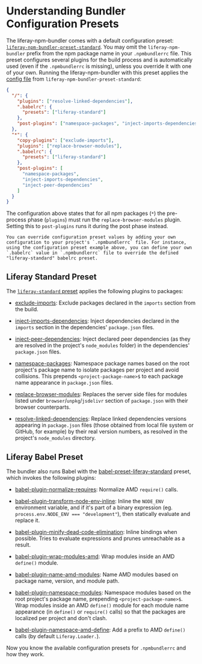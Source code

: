 # Understanding Bundler Configuration Presets

The liferay-npm-bundler comes with a default configuration preset: [`liferay-npm-bundler-preset-standard`](https://github.com/liferay/liferay-npm-build-tools/tree/master/packages/liferay-npm-bundler-preset-standard). You may omit the `liferay-npm-bundler` prefix from the npm package name in your `.npmbundlerrc` file. This preset configures several plugins for the build process and is automatically used (even if the `.npmbundlerrc` is missing), unless you override it with one of your own. Running the liferay-npm-bundler with this preset applies the [config file](https://github.com/liferay/liferay-npm-build-tools/blob/master/packages/liferay-npm-bundler-preset-standard/config.json) from `liferay-npm-bundler-preset-standard`:

```json
{
  "/": {
    "plugins": ["resolve-linked-dependencies"],
    ".babelrc": {
      "presets": ["liferay-standard"]
    },
    "post-plugins": ["namespace-packages", "inject-imports-dependencies"]
  },
  "*": {
    "copy-plugins": ["exclude-imports"],
    "plugins": ["replace-browser-modules"],
    ".babelrc": {
      "presets": ["liferay-standard"]
    },
    "post-plugins": [
      "namespace-packages",
      "inject-imports-dependencies",
      "inject-peer-dependencies"
    ]
  }
}
```

The configuration above states that for all npm packages (`*`) the pre-process phase (`plugins`) must run the `replace-browser-modules` plugin. Setting this to `post-plugins` runs it during the post phase instead. 

```{note}
You can override configuration preset values by adding your own configuration to your project's `.npmbundlerrc` file. For instance, using the configuration preset example above, you can define your own `.babelrc` value in `.npmbundlerrc` file to override the defined "liferay-standard" babelrc preset.
```

## Liferay Standard Preset

The [`liferay-standard` preset](https://github.com/liferay/liferay-npm-build-tools/tree/master/packages/babel-preset-liferay-standard) applies the following plugins to packages:

* [exclude-imports](https://github.com/liferay/liferay-npm-build-tools/tree/master/packages/liferay-npm-bundler-plugin-exclude-imports): Exclude packages declared in the `imports` section from the build.

* [inject-imports-dependencies](https://github.com/liferay/liferay-npm-build-tools/tree/master/packages/liferay-npm-bundler-plugin-inject-imports-dependencies): Inject dependencies declared in the `imports` section in the dependencies' `package.json` files.

* [inject-peer-dependencies](https://github.com/liferay/liferay-npm-build-tools/tree/master/packages/liferay-npm-bundler-plugin-inject-peer-dependencies): Inject declared peer dependencies (as they are resolved in the project's `node_modules` folder) in the dependencies' `package.json` files.

* [namespace-packages](https://github.com/liferay/liferay-npm-build-tools/tree/master/packages/liferay-npm-bundler-plugin-namespace-packages): Namespace package names based on the root project's package name to isolate packages per project and avoid collisions. This prepends `<project-package-name>$` to each package name appearance in `package.json` files.

* [replace-browser-modules](https://github.com/liferay/liferay-npm-build-tools/tree/master/packages/liferay-npm-bundler-plugin-replace-browser-modules): Replaces the server side files for modules listed under `browser`/`unpkg`/`jsdelivr` section of `package.json` with their browser counterparts. 

* [resolve-linked-dependencies](https://github.com/liferay/liferay-npm-build-tools/tree/master/packages/liferay-npm-bundler-plugin-resolve-linked-dependencies): Replace linked dependencies versions appearing in `package.json` files (those obtained from local file system or GitHub, for example) by their real version numbers, as resolved in the project's `node_modules` directory.

## Liferay Babel Preset

The bundler also runs Babel with the [babel-preset-liferay-standard](https://github.com/liferay/liferay-npm-build-tools/tree/master/packages/babel-preset-liferay-standard) preset, which invokes the following plugins:

* [babel-plugin-normalize-requires](https://github.com/liferay/liferay-npm-build-tools/tree/master/packages/babel-plugin-normalize-requires): Normalize AMD `require()` calls.

* [babel-plugin-transform-node-env-inline](https://github.com/babel/minify/tree/master/packages/babel-plugin-transform-node-env-inline): Inline the `NODE_ENV` environment variable, and if it's part of a binary expression (eg. `process.env.NODE_ENV === "development"`), then statically evaluate and replace it.

* [babel-plugin-minify-dead-code-elimination](https://www.npmjs.com/package/babel-plugin-minify-dead-code-elimination): Inline bindings when possible. Tries to evaluate expressions and prunes unreachable as a result.

* [babel-plugin-wrap-modules-amd](https://github.com/liferay/liferay-npm-build-tools/tree/master/packages/babel-plugin-wrap-modules-amd): Wrap modules inside an AMD `define()` module.

* [babel-plugin-name-amd-modules](https://github.com/liferay/liferay-npm-build-tools/tree/master/packages/babel-plugin-name-amd-modules): Name AMD modules based on package name, version, and module path.

* [babel-plugin-namespace-modules](https://github.com/liferay/liferay-npm-build-tools/tree/master/packages/babel-plugin-namespace-modules): Namespace modules based on the root project's package name, prepending `<project-package-name>$`. Wrap modules inside an AMD `define()` module for each module name appearance (in `define()` or `require()` calls) so that the packages are localized per project and don't clash.

* [babel-plugin-namespace-amd-define](https://github.com/liferay/liferay-npm-build-tools/tree/master/packages/babel-plugin-namespace-amd-define): Add a prefix to AMD `define()` calls (by default `Liferay.Loader.`).

Now you know the available configuration presets for `.npmbundlerrc` and how they work.
